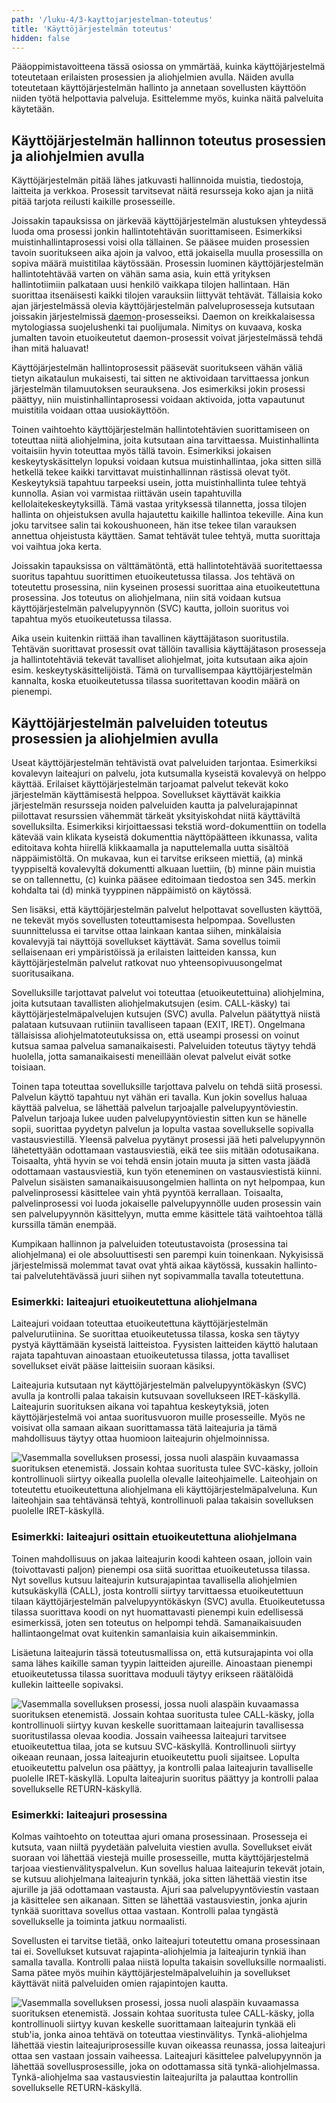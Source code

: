 ```yaml
---
path: '/luku-4/3-kayttojarjestelman-toteutus'
title: 'Käyttöjärjestelmän toteutus'
hidden: false
---
```


<div>
<lead>Pääoppimistavoitteena tässä osiossa on ymmärtää, kuinka käyttöjärjestelmä toteutetaan erilaisten prosessien ja aliohjelmien avulla. Näiden avulla toteutetaan käyttöjärjestelmän hallinto ja annetaan sovellusten käyttöön niiden työtä helpottavia palveluja. Esittelemme myös, kuinka näitä palveluita käytetään.
</lead>
</div>

## Käyttöjärjestelmän hallinnon toteutus prosessien ja aliohjelmien avulla
Käyttöjärjestelmän pitää lähes jatkuvasti hallinnoida muistia, tiedostoja, laitteita ja verkkoa. Prosessit tarvitsevat näitä resursseja koko ajan ja niitä pitää tarjota reilusti kaikille prosesseille.

Joissakin tapauksissa on järkevää käyttöjärjestelmän alustuksen yhteydessä luoda oma prosessi jonkin hallintotehtävän suorittamiseen. Esimerkiksi muistinhallintaprosessi voisi olla tällainen. Se pääsee muiden prosessien tavoin suoritukseen aika ajoin ja valvoo, että jokaisella muulla prosessilla on sopiva määrä muistitilaa käytössään. Prosessin luominen käyttöjärjestelmän hallintotehtävää varten on vähän sama asia, kuin että yrityksen hallintotiimiin palkataan uusi henkilö vaikkapa tilojen hallintaan. Hän suorittaa itsenäisesti kaikki tilojen varauksiin liittyvät tehtävät. Tällaisia koko ajan järjestelmässä olevia käyttöjärjestelmän palveluprosesseja kutsutaan joissakin järjestelmissä [daemon](https://fi.wikipedia.org/wiki/Daemon)-prosesseiksi. Daemon on kreikkalaisessa mytologiassa suojelushenki tai puolijumala. Nimitys on kuvaava, koska jumalten tavoin etuoikeutetut daemon-prosessit voivat järjestelmässä tehdä ihan mitä haluavat!

Käyttöjärjestelmän hallintoprosessit pääsevät suoritukseen vähän väliä tietyn aikataulun mukaisesti, tai sitten ne aktivoidaan tarvittaessa jonkun järjestelmän tilamuutoksen seurauksena. Jos esimerkiksi jokin prosessi päättyy, niin muistinhallintaprosessi voidaan aktivoida, jotta vapautunut muistitila voidaan ottaa uusiokäyttöön.

Toinen vaihtoehto käyttöjärjestelmän hallintotehtävien suorittamiseen on toteuttaa niitä aliohjelmina, joita kutsutaan aina tarvittaessa. Muistinhallinta voitaisiin hyvin toteuttaa myös tällä tavoin. Esimerkiksi jokaisen keskeytyskäsittelyn lopuksi voidaan kutsua muistinhallintaa, joka sitten sillä hetkellä tekee kaikki tarvittavat muistinhallinnan rästissä olevat työt. Keskeytyksiä tapahtuu tarpeeksi usein, jotta muistinhallinta tulee tehtyä kunnolla. Asian voi varmistaa riittävän usein tapahtuvilla kellolaitekeskeytyksillä. Tämä vastaa yrityksessä tilannetta, jossa tilojen hallinta on ohjeistuksen avulla hajautettu kaikille hallintoa tekeville. Aina kun joku tarvitsee salin tai kokoushuoneen, hän itse tekee tilan varauksen annettua ohjeistusta käyttäen. Samat tehtävät tulee tehtyä, mutta suorittaja voi vaihtua joka kerta.

Joissakin tapauksissa on välttämätöntä, että hallintotehtävää suoritettaessa suoritus tapahtuu suorittimen etuoikeutetussa tilassa. Jos tehtävä on toteutettu prosessina, niin kyseinen prosessi suorittaa aina etuoikeutettuna prosessina. Jos toteutus on aliohjelmana, niin sitä voidaan kutsua käyttöjärjestelmän palvelupyynnön (SVC) kautta, jolloin suoritus voi tapahtua myös etuoikeutetussa tilassa.

Aika usein kuitenkin riittää ihan tavallinen käyttäjätason suoritustila. Tehtävän suorittavat prosessit ovat tällöin tavallisia käyttäjätason prosesseja ja hallintotehtäviä tekevät tavalliset aliohjelmat, joita kutsutaan aika ajoin esim. keskeytyskäsittelijöistä. Tämä on turvallisempaa käyttöjärjestelmän kannalta, koska etuoikeutetussa tilassa suoritettavan koodin määrä on pienempi.

## Käyttöjärjestelmän palveluiden toteutus prosessien ja aliohjelmien avulla
Useat käyttöjärjestelmän tehtävistä ovat palveluiden tarjontaa. Esimerkiksi kovalevyn laiteajuri on palvelu, jota kutsumalla kyseistä kovalevyä on helppo käyttää. Erilaiset käyttöjärjestelmän tarjoamat palvelut tekevät koko järjestelmän käyttämisestä helppoa. Sovellukset käyttävät kaikkia järjestelmän resursseja noiden palveluiden kautta ja palvelurajapinnat piilottavat resurssien vähemmät tärkeät yksityiskohdat niitä käyttäviltä sovelluksilta. Esimerkiksi kirjoittaessasi tekstiä word-dokumenttiin on todella kätevää vain klikata kyseistä dokumenttia näyttöpäätteen ikkunassa, valita editoitava kohta hiirellä klikkaamalla ja naputtelemalla uutta sisältöä näppäimistöltä. On mukavaa, kun ei tarvitse erikseen miettiä, (a) minkä tyyppiseltä kovalevyltä dokumentti alkuaan luettiin, (b) minne päin muistia se on tallennettu, (c) kuinka pääsee editoimaan tiedostoa sen 345. merkin kohdalta tai (d) minkä tyyppinen näppäimistö on käytössä.

Sen lisäksi, että käyttöjärjestelmän palvelut helpottavat sovellusten käyttöä, ne tekevät myös sovellusten toteuttamisesta helpompaa. Sovellusten suunnittelussa ei tarvitse ottaa lainkaan kantaa siihen, minkälaisia kovalevyjä tai näyttöjä sovellukset käyttävät. Sama sovellus toimii sellaisenaan eri ympäristöissä ja erilaisten laitteiden kanssa, kun käyttöjärjestelmän palvelut ratkovat nuo yhteensopivuusongelmat suoritusaikana.

Sovelluksille tarjottavat palvelut voi toteuttaa (etuoikeutettuina) aliohjelmina, joita kutsutaan tavallisten aliohjelmakutsujen (esim. CALL-käsky) tai käyttöjärjestelmäpalvelujen kutsujen (SVC) avulla. Palvelun päätyttyä niistä palataan kutsuvaan rutiiniin tavalliseen tapaan (EXIT, IRET). Ongelmana tällaisissa aliohjelmatoteutuksissa on, että useampi prosessi on voinut kutsua samaa palvelua samanaikaisesti. Palveluiden toteutus täytyy tehdä huolella, jotta samanaikaisesti meneillään olevat palvelut eivät sotke toisiaan.

Toinen tapa toteuttaa sovelluksille tarjottava palvelu on tehdä siitä prosessi. Palvelun käyttö tapahtuu nyt vähän eri tavalla. Kun jokin sovellus haluaa käyttää palvelua, se lähettää palvelun tarjoajalle palvelupyyntöviestin. Palvelun tarjoaja lukee uuden palvelupyyntöviestin sitten kun se hänelle sopii, suorittaa pyydetyn palvelun ja lopulta vastaa sovellukselle sopivalla vastausviestillä. Yleensä palvelua pyytänyt prosessi jää heti palvelupyynnön lähetettyään odottamaan vastausviestiä, eikä tee siis mitään odotusaikana. Toisaalta, yhtä hyvin se voi tehdä ensin jotain muuta ja sitten vasta jäädä odottamaan vastausviestiä, kun työn eteneminen on vastausviestistä kiinni. Palvelun sisäisten samanaikaisuusongelmien hallinta on nyt helpompaa, kun palvelinprosessi käsittelee vain yhtä pyyntöä kerrallaan. Toisaalta, palvelinprosessi voi luoda jokaiselle palvelupyynnölle uuden prosessin vain sen palvelupyynnön käsittelyyn, mutta emme käsittele tätä vaihtoehtoa tällä kurssilla tämän enempää.

Kumpikaan hallinnon ja palveluiden toteutustavoista (prosessina tai aliohjelmana) ei ole absoluuttisesti sen parempi kuin toinenkaan. Nykyisissä järjestelmissä molemmat tavat ovat yhtä aikaa käytössä, kussakin hallinto- tai palvelutehtävässä juuri siihen nyt sopivammalla tavalla toteutettuna.

### Esimerkki: laiteajuri etuoikeutettuna aliohjelmana
Laiteajuri voidaan toteuttaa etuoikeutettuna käyttöjärjestelmän palvelurutiinina. Se suorittaa etuoikeutetussa tilassa, koska sen täytyy pystyä käyttämään kyseistä laitteistoa. Fyysisten laitteiden käyttö halutaan rajata tapahtuvan ainoastaan etuoikeutetussa tilassa, jotta tavalliset sovellukset eivät pääse laitteisiin suoraan käsiksi.

Laiteajuria kutsutaan nyt käyttöjärjestelmän palvelupyyntökäskyn (SVC) avulla ja kontrolli palaa takaisin kutsuvaan sovellukseen IRET-käskyllä. Laiteajurin suorituksen aikana voi tapahtua keskeytyksiä, joten käyttöjärjestelmä voi antaa suoritusvuoron muille prosesseille. Myös ne voisivat olla samaan aikaan suorittamassa tätä laiteajuria ja tämä mahdollisuus täytyy ottaa huomioon laiteajurin ohjelmoinnissa.

<!-- kuva  luento 8, kalvo 15    ch-4-3-ajuri-etuoik-aliohj -->

![Vasemmalla sovelluksen prosessi, jossa nuoli alaspäin kuvaamassa suorituksen etenemistä. Jossain kohtaa suoritusta tulee SVC-käsky, jolloin kontrollinuoli siirtyy oikealla puolella olevalle laiteohjaimelle. Laiteohjain on toteutettu etuoikeutettuna aliohjelmana eli käyttöjärjestelmäpalveluna. Kun laiteohjain saa tehtävänsä tehtyä, kontrollinuoli palaa takaisin sovelluksen puolelle IRET-käskyllä.](./ch-4-3-ajuri-etuoik-aliohj.svg)
<div>
<illustrations motive="ch-4-3-ajuri-etuoik-aliohj" frombottom="0" totalheight="100%"></illustrations>
</div>

### Esimerkki: laiteajuri osittain etuoikeutettuna aliohjelmana
Toinen mahdollisuus on jakaa laiteajurin koodi kahteen osaan, jolloin vain (toivottavasti paljon) pienempi osa siitä suorittaa etuoikeutetussa tilassa. Nyt sovellus kutsuu laiteajurin kutsurajapintaa tavallisella aliohjelmien kutsukäskyllä (CALL), josta kontrolli siirtyy tarvittaessa etuoikeutettuun tilaan käyttöjärjestelmän palvelupyyntökäskyn (SVC) avulla. Etuoikeutetussa tilassa suorittava koodi on nyt huomattavasti pienempi kuin edellisessä esimerkissä, joten sen toteutus on helpompi tehdä. Samanaikaisuuden hallintaongelmat ovat kuitenkin samanlaisia kuin aikaisemminkin.

Lisäetuna laiteajurin tässä toteutusmallissa on, että kutsurajapinta voi olla sama lähes kaikille saman tyypin laitteiden ajureille. Ainoastaan pienempi etuoikeutetussa tilassa suorittava moduuli täytyy erikseen räätälöidä kullekin laitteelle sopivaksi.

<!-- kuva  luento 8, kalvo 16    ch-4-3-ajuri-user-etuoik-aliohj -->

![Vasemmalla sovelluksen prosessi, jossa nuoli alaspäin kuvaamassa suorituksen etenemistä. Jossain kohtaa suoritusta tulee CALL-käsky, jolla kontrollinuoli siirtyy kuvan keskelle suorittamaan laiteajurin tavallisessa suoritustilassa olevaa koodia. Jossain vaiheessa laiteajuri tarvitsee etuoikeutettua tilaa, jota se kutsuu SVC-käskyllä. Kontrollinuoli siirtyy oikeaan reunaan, jossa laiteajurin etuoikeutettu puoli sijaitsee. Lopulta etuoikeutettu palvelun osa päättyy, ja kontrolli palaa laiteajurin tavalliselle puolelle IRET-käskyllä. Lopulta laiteajurin suoritus päättyy ja kontrolli palaa sovellukselle RETURN-käskyllä.](./ch-4-3-ajuri-user-etuoik-aliohj.svg)
<div>
<illustrations motive="ch-4-3-ajuri-user-etuoik-aliohj" frombottom="0" totalheight="100%"></illustrations>
</div>

### Esimerkki: laiteajuri prosessina
Kolmas vaihtoehto on toteuttaa ajuri omana prosessinaan. Prosesseja ei kutsuta, vaan niiltä pyydetään palveluita viestien avulla. Sovellukset eivät suoraan voi lähettää viestejä muille prosesseille, mutta käyttöjärjestelmä tarjoaa viestienvälityspalvelun. Kun sovellus haluaa laiteajurin tekevät jotain, se kutsuu aliohjelmana laiteajurin tynkää, joka sitten lähettää viestin itse ajurille ja jää odottamaan vastausta. Ajuri saa palvelupyyntöviestin vastaan ja käsittelee sen aikanaan. Sitten se lähettää vastausviestin, jonka ajurin tynkää suorittava sovellus ottaa vastaan. Kontrolli palaa tyngästä sovellukselle ja toiminta jatkuu normaalisti.

Sovellusten ei tarvitse tietää, onko laiteajuri toteutettu omana prosessinaan tai ei. Sovellukset kutsuvat rajapinta-aliohjelmia ja laiteajurin tynkiä ihan samalla tavalla. Kontrolli palaa niistä lopulta takaisin sovelluksille normaalisti. Sama pätee myös muihin käyttöjärjestelmäpalveluihin ja sovellukset käyttävät niitä palveluiden omien rajapintojen kautta.

<!-- kuva  luento 8, kalvo 17    ch-4-3-ajuri-stub-etuoik-prosessi -->

![Vasemmalla sovelluksen prosessi, jossa nuoli alaspäin kuvaamassa suorituksen etenemistä. Jossain kohtaa suoritusta tulee CALL-käsky, jolla kontrollinuoli siirtyy kuvan keskelle suorittamaan laiteajurin tynkää eli stub'ia, jonka ainoa tehtävä on toteuttaa viestinvälitys. Tynkä-aliohjelma lähettää viestin laiteajuriprosessille kuvan oikeassa reunassa, jossa laiteajuri ottaa sen vastaan jossain vaiheessa. Laiteajuri käsittelee palvelupyynnön ja lähettää sovellusprosessille, joka on odottamassa sitä tynkä-aliohjelmassa. Tynkä-aliohjelma saa vastausviestin laiteajurilta ja palauttaa kontrollin sovellukselle RETURN-käskyllä.](./ch-4-3-ajuri-stub-etuoik-prosessi.svg)
<div>
<illustrations motive="ch-4-3-ajuri-stub-etuoik-prosessi" frombottom="0" totalheight="100%"></illustrations>
</div>

<!-- Quizes 4.3.1-5 -->
<div><quiz id="57f665c2-f6fa-5c1e-8057-e8e306127f05"></quiz></div>
<div><quiz id="4e1921d8-60dd-5f6b-8220-1816b365911b"></quiz></div>
<div><quiz id="01777a0a-2fff-5501-8d0d-c73ad068a02e"></quiz></div>
<div><quiz id="a5482ec9-b47b-5999-9fd3-2e403a011a91"></quiz></div>
<div><quiz id="d5e71179-006a-5441-b52e-0ef5e123b599"></quiz></div>
